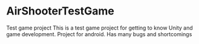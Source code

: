 # AirShooterTestGame
 Test game project
This is a test game project for getting to know Unity and game development. Project for android.
Has many bugs and shortcomings
